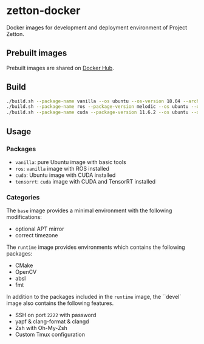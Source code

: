 # zetton-docker
Docker images for development and deployment environment of Project Zetton.

## Prebuilt images

Prebuilt images are shared on [Docker Hub](https://hub.docker.com/r/projectzetton/zetton-docker/tags?page=1&ordering=last_updated).

## Build

```bash
./build.sh --package-name vanilla --os ubuntu --os-version 18.04 --arch amd64,arm64 --push
./build.sh --package-name ros --package-version melodic --os ubuntu --os-version 18.04 --arch amd64,arm64 --push
./build.sh --package-name cuda --package-version 11.6.2 --os ubuntu --os-version 18.04 --arch amd64 --push
```

## Usage

### Packages

- `vanilla`: pure Ubuntu image with basic tools
- `ros`: `vanilla` image with ROS installed
- `cuda`: Ubuntu image with CUDA installed
- `tensorrt`: `cuda` image with CUDA and TensorRT installed

### Categories

The `base` image provides a minimal environment with the following modifications:

- optional APT mirror
- correct timezone

The `runtime` image provides environments which contains the following packages:

- CMake
- OpenCV
- absl
- fmt

In addition to the packages included in the `runtime` image, the ``devel` image also contains the following features.

- SSH on port `2222` with password
- yapf & clang-format & clangd
- Zsh with Oh-My-Zsh
- Custom Tmux configuration
